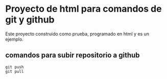 # Proyecto de html para comandos de git y github

Este proyecto construido como prueba, programado en html y es un ejemplo.

## comandos para subir repositorio a github

```
git push
git pull
```

